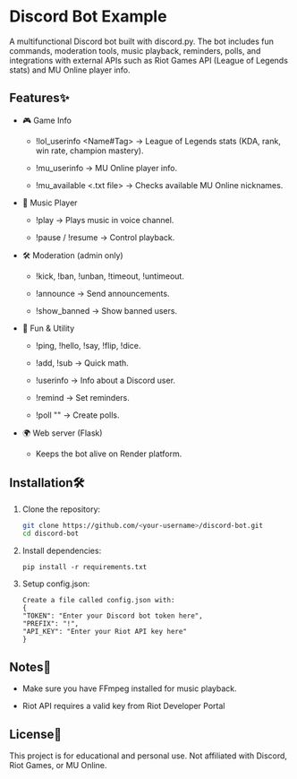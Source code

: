 # Discord Bot Example

A multifunctional Discord bot built with discord.py.
The bot includes fun commands, moderation tools, music playback, reminders, polls, and integrations with external APIs such as Riot Games API (League of Legends stats) and MU Online player info.

## Features✨
- 🎮 Game Info

  - !lol_userinfo <Name#Tag> → League of Legends stats (KDA, rank, win rate, champion mastery).

  - !mu_userinfo <username> → MU Online player info.

  - !mu_available <.txt file> → Checks available MU Online nicknames.

- 🎵 Music Player

  - !play <song name> → Plays music in voice channel.

  - !pause / !resume → Control playback.

- 🛠️ Moderation (admin only)

  - !kick, !ban, !unban, !timeout, !untimeout.

  - !announce <message> → Send announcements.

  - !show_banned → Show banned users.

- 🎲 Fun & Utility

  - !ping, !hello, !say, !flip, !dice.

  - !add, !sub → Quick math.

  - !userinfo → Info about a Discord user.

  - !remind <minutes> <message> → Set reminders.

  - !poll "<question>" <options> → Create polls.

- 🌍 Web server (Flask)

  - Keeps the bot alive on Render platform.

## Installation🛠️
1. Clone the repository:
   ```bash
   git clone https://github.com/<your-username>/discord-bot.git
   cd discord-bot
   
2. Install dependencies:
   ```bash\
   pip install -r requirements.txt

3. Setup config.json:
      ```bash\
   Create a file called config.json with:
   {
    "TOKEN": "Enter your Discord bot token here",
    "PREFIX": "!",
    "API_KEY": "Enter your Riot API key here"
   }

## Notes📌
- Make sure you have FFmpeg installed for music playback.

- Riot API requires a valid key from Riot Developer Portal

## License📜
This project is for educational and personal use.
Not affiliated with Discord, Riot Games, or MU Online.
